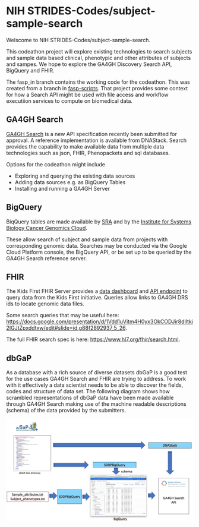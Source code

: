 # NIH STRIDES-Codes/subject-sample-search



Welscome to NIH STRIDES-Codes/subject-sample-search.

This codeathon project will explore existing technologies to search subjects and sample data based clinical, phenotypic and other attributes of subjects and sampes. We hope to explore the GA4GH Discovery Search API, BigQuery and FHIR.

The fasp_in branch contains the working code for the codeathon. This was created from a branch in [fasp-scripts](https://github.com/ga4gh/fasp-scripts/tree/master/fasp). That project provides some context for how a Search API might be used with file access and workflow executiion services to compute on biomedical data.

## GA4GH Search

[GA4GH Search](https://github.com/ga4gh-discovery/ga4gh-search) is a new API specification recently been submitted for approval. A reference implementation is available from DNAStack. Search provides the capability to make available data from multiple data technologies such as json, FHIR, Phenopackets and sql databases. 

Options for the codeathon might include

- Exploring and querying the existing data sources
- Adding data sources e.g. as BigQuery Tables
- Installing and running a GA4GH Server

## BigQuery

BiqQuery tables are made available by [SRA](https://www.ncbi.nlm.nih.gov/sra/docs/sra-bigquery-examples/) and by the [Institute for Systems Biology Cancer Genomics Cloud](https://isb-cancer-genomics-cloud.readthedocs.io/en/latest/sections/BigQuery.html).

These allow search of subject and sample data from projects with corresponding genomic data. Searches may be conducted via the Google Cloud Platform console, the BigQuery API, or be set up to be queried by the GA4GH Search reference server. 

## FHIR

The Kids First FHIR Server provides a [data dashboard](https://ncpi-api-fhir-service-dev.kidsfirstdrc.org/dashboard/) and [API endpoint](https://ncpi-api-fhir-service-dev.kidsfirstdrc.org/) to query data from the Kids First initiative. Queries allow links to GA4GH DRS ids to locate genomic data files.

Some search queries that may be useful here: https://docs.google.com/presentation/d/1Vdd1uVitm4H0yx3OkCODJir8dIltki2IGJtZpxddtxw/edit#slide=id.g88f2892937_5_26. 

The full FHIR search spec is here: https://www.hl7.org/fhir/search.html.

## dbGaP

As a database with a rich source of diverse datasets dbGaP is a good test for the use cases GA4GH Search and FHIR are trying to address. To work with it effectively a data scientist needs to be able to discover the fields, codes and structure of data set. The following diagram shows how scrambled representations of dbGaP data have been made available through GA4GH Search making use of the machine readable descriptions (schema) of the data provided by the submitters.

![schemaflow](./doc/images/schemaflow.jpg)